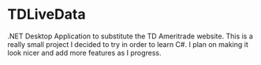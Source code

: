 # TDLiveData

.NET Desktop Application to substitute the TD Ameritrade website. This is a really small project I decided to try in order to learn C#. I plan on making it look nicer and add more features as I progress.
